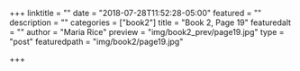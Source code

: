 +++
linktitle = ""
date = "2018-07-28T11:52:28-05:00"
featured = ""
description = ""
categories = ["book2"]
title = "Book 2, Page 19"
featuredalt = ""
author = "Maria Rice"
preview = "img/book2_prev/page19.jpg"
type = "post"
featuredpath = "img/book2/page19.jpg"

+++


